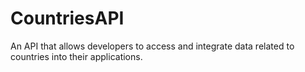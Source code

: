 # CountriesAPI
An API that allows developers to access and integrate data related to countries into their applications. 
